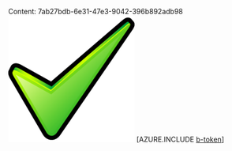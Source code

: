 Content: 7ab27bdb-6e31-47e3-9042-396b892adb98![image](1a061ba3-fde1-4bbb-b672-a05927dc3032.png)
[AZURE.INCLUDE [b-token](0391fd26-fca6-409a-bada-150a4b22179b.md)]
